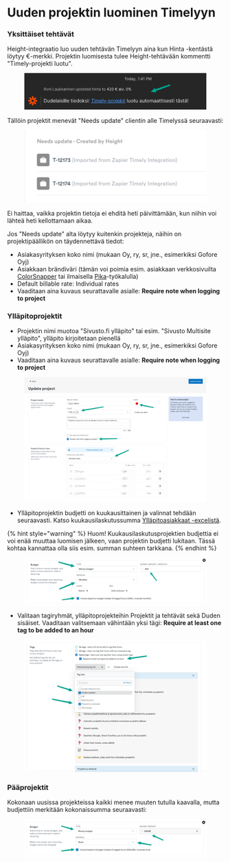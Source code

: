 # Uuden projektin luominen Timelyyn

### Yksittäiset tehtävät

Height-integraatio luo uuden tehtävän Timelyyn aina kun Hinta -kentästä löytyy €-merkki. Projektin luomisesta tulee Height-tehtävään kommentti "Timely-projekti luotu".

<div align="left">

<figure><img src="../../../.gitbook/assets/image (4).png" alt=""><figcaption></figcaption></figure>

</div>

Tällöin projektit menevät "Needs update" clientin alle Timelyssä seuraavasti:

<div align="left">

<figure><img src="../../../.gitbook/assets/image.png" alt=""><figcaption></figcaption></figure>

</div>

Ei haittaa, vaikka projektin tietoja ei ehditä heti päivittämään, kun niihin voi lähteä heti kellottamaan aikaa.

Jos "Needs update" alta löytyy kuitenkin projekteja, näihin on projektipäällikön on täydennettävä tiedot:

* Asiakasyrityksen koko nimi (mukaan Oy, ry, sr, jne., esimerkiksi Gofore Oyj)
* Asiakkaan brändiväri (tämän voi poimia esim. asiakkaan verkkosivuilta [ColorSnapper](https://colorsnapper.com/) tai ilmaisella [Pika](https://github.com/superhighfives/pika)-työkalulla)
* Default billable rate: Individual rates
* Vaaditaan aina kuvaus seurattavalle asialle: **Require note when logging to project**

### Ylläpitoprojektit

* Projektin nimi muotoa "Sivusto.fi ylläpito" tai esim. "Sivusto Multisite ylläpito", ylläpito kirjoitetaan pienellä
* Asiakasyrityksen koko nimi (mukaan Oy, ry, sr, jne., esimerkiksi Gofore Oyj)
* Vaaditaan aina kuvaus seurattavalle asialle: **Require note when logging to project**

<figure><img src="../../../.gitbook/assets/image (1).png" alt=""><figcaption></figcaption></figure>

* Ylläpitoprojektin budjetti on kuukausittainen ja valinnat tehdään seuraavasti. Katso kuukausilaskutussumma [Ylläpitoasiakkaat -excelistä](https://docs.google.com/spreadsheets/d/1Z0V7aShadlQDsQ3TtHKSKmD7jlvkJ3v4cWHUEEsobDA/edit#gid=0).



{% hint style="warning" %}
Huom! Kuukausilaskutusprojektien budjettia ei voi enää muuttaa luomisen jälkeen, vaan projektin budjetti lukitaan. Tässä kohtaa kannattaa olla siis esim. summan suhteen tarkkana.
{% endhint %}

<figure><img src="../../../.gitbook/assets/image (6).png" alt=""><figcaption></figcaption></figure>

* Valitaan tagiryhmät, ylläpitoprojekteihin Projektit ja tehtävät sekä Duden sisäiset. Vaaditaan valitsemaan vähintään yksi tägi: **Require at least one tag to be added to an hour**

<figure><img src="../../../.gitbook/assets/image (3).png" alt=""><figcaption></figcaption></figure>

### Pääprojektit

Kokonaan uusissa projekteissa kaikki menee muuten tutulla kaavalla, mutta budjettiin merkitään kokonaissumma seuraavasti:

<figure><img src="../../../.gitbook/assets/image (5).png" alt=""><figcaption></figcaption></figure>
